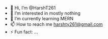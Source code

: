 - 👋 Hi, I’m @HarshT261
- 👀 I’m interested in mostly nothing
- 🌱 I’m currently learning MERN
- 📫 How to reach me harshty261@gmail.com
- ⚡ Fun fact: ...

<!---
HarshT261/HarshT261 is a ✨ special ✨ repository because its `README.md` (this file) appears on your GitHub profile.
You can click the Preview link to take a look at your changes.
--->
